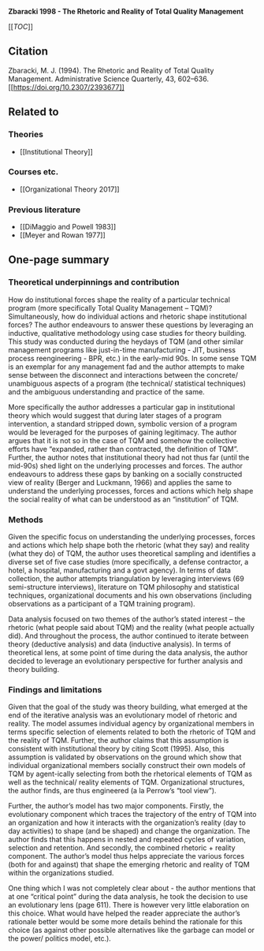 **Zbaracki 1998 - The Rhetoric and Reality of Total Quality Management**

[[_TOC_]]

## Citation
Zbaracki, M. J. (1994). The Rhetoric and Reality of Total Quality Management. Administrative Science Quarterly, 43, 602–636. [[https://doi.org/10.2307/2393677]]

## Related to

### Theories
* [[Institutional Theory]]

### Courses etc.
* [[Organizational Theory 2017]]

### Previous literature
* [[DiMaggio and Powell 1983]]
* [[Meyer and Rowan 1977]]

## One-page summary

### Theoretical underpinnings and contribution
How do institutional forces shape the reality of a particular technical program (more specifically Total Quality Management – TQM)? Simultaneously, how do individual actions and rhetoric shape institutional forces?  The author endeavours to answer these questions by leveraging an inductive, qualitative methodology using case studies for theory building. This study was conducted during the heydays of TQM (and other similar management programs like just-in-time manufacturing - JIT, business process reengineering - BPR, etc.) in the early-mid 90s.  In some sense TQM is an exemplar for any management fad and the author attempts to make sense between the disconnect and interactions between the concrete/ unambiguous aspects of a program (the technical/ statistical techniques) and the ambiguous understanding and practice of the same. 

More specifically the author addresses a particular gap in institutional theory which would suggest that during later stages of a program intervention, a standard stripped down, symbolic version of a program would be leveraged for the purposes of gaining legitimacy. The author argues that it is not so in the case of TQM and somehow the collective efforts have “expanded, rather than contracted, the definition of TQM”. Further, the author notes that institutional theory had not thus far (until the mid-90s) shed light on the underlying processes and forces. The author endeavours to address these gaps by banking on a socially constructed view of reality (Berger and Luckmann, 1966) and applies the same to understand the underlying processes, forces and actions which help shape the social reality of what can be understood as an “institution” of TQM. 

### Methods
Given the specific focus on understanding the underlying processes, forces and actions which help shape both the rhetoric (what they say) and reality (what they do) of TQM, the author uses theoretical sampling and identifies a diverse set of five case studies (more specifically, a defense contractor, a hotel, a hospital, manufacturing and a govt agency). In terms of data collection, the author attempts triangulation by leveraging interviews (69 semi-structure interviews), literature on TQM philosophy and statistical techniques, organizational documents and his own observations (including observations as a participant of a TQM training program). 

Data analysis focused on two themes of the author’s stated interest – the rhetoric (what people said about TQM) and the reality (what people actually did). And throughout the process, the author continued to iterate between theory (deductive analysis) and data (inductive analysis). In terms of theoretical lens, at some point of time during the data analysis, the author decided to leverage an evolutionary perspective for further analysis and theory building. 

### Findings and limitations
Given that the goal of the study was theory building, what emerged at the end of the iterative analysis was an evolutionary model of rhetoric and reality. The model assumes individual agency by organizational members in terms specific selection of elements related to both the rhetoric of TQM and the reality of TQM. Further, the author claims that this assumption is consistent with institutional theory by citing Scott (1995). Also, this assumption is validated by observations on the ground which show that individual organizational members socially construct their own models of TQM by agent-ically selecting from both the rhetorical elements of TQM as well as the technical/ reality elements of TQM. Organizational structures, the author finds, are thus engineered (a la Perrow’s “tool view”). 

Further, the author’s model has two major components. Firstly, the evolutionary component which traces the trajectory of the entry of TQM into an organization and how it interacts with the organization’s reality (day to day activities) to shape (and be shaped) and change the organization. The author finds that this happens in nested and repeated cycles of variation, selection and retention. And secondly, the combined rhetoric + reality component. The author’s model thus helps appreciate the various forces (both for and against) that shape the emerging rhetoric and reality of TQM within the organizations studied. 

One thing which I was not completely clear about - the author mentions that at one “critical point” during the data analysis, he took the decision to use an evolutionary lens (page 611). There is however very little elaboration on this choice. What would have helped the reader appreciate the author’s rationale better would be some more details behind the rationale for this choice (as against other possible alternatives like the garbage can model or the power/ politics model, etc.). 